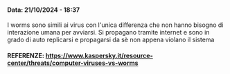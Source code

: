 #### Data: 21/10/2024 - 18:37

I worms sono simili ai virus con l'unica differenza che non hanno bisogno di interazione umana per avviarsi. Si propagano tramite internet e sono in grado di auto replicarsi e propagarsi da sè non appena violano il sistema
#### REFERENZE: https://www.kaspersky.it/resource-center/threats/computer-viruses-vs-worms